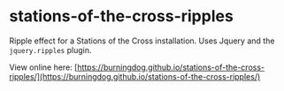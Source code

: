 # stations-of-the-cross-ripples

Ripple effect for a Stations of the Cross installation. Uses Jquery and the `jquery.ripples` plugin.

View online here: [https://burningdog.github.io/stations-of-the-cross-ripples/](https://burningdog.github.io/stations-of-the-cross-ripples/)

